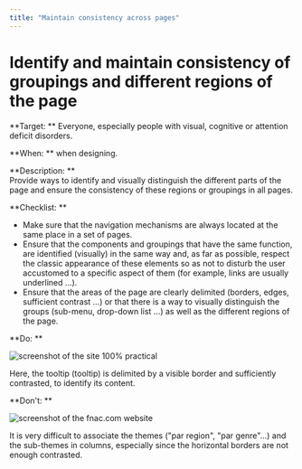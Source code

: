 ```yaml
---
title: "Maintain consistency across pages"
---
```


# Identify and maintain consistency of groupings and different regions of the page

**Target: ** Everyone, especially people with visual, cognitive or attention deficit disorders.

**When: ** when designing.

**Description: **  
Provide ways to identify and visually distinguish the different parts of the page and ensure the consistency of these regions or groupings in all pages.

**Checklist: **

- Make sure that the navigation mechanisms are always located at the same place in a set of pages.
- Ensure that the components and groupings that have the same function, are identified (visually) in the same way and, as far as possible, respect the classic appearance of these elements so as not to disturb the user accustomed to a specific aspect of them (for example, links are usually underlined ...).
- Ensure that the areas of the page are clearly delimited (borders, edges, sufficient contrast ...) or that there is a way to visually distinguish the groups (sub-menu, drop-down list ...) as well as the different regions of the page.

**Do: **

![screenshot of the site 100% practical](images/groupement.jpg)

Here, the tooltip (tooltip) is delimited by a visible border and sufficiently contrasted, to identify its content.

**Don't: **

![screenshot of the fnac.com website](images/groupement2.jpg)

It is very difficult to associate the themes ("par region", "par genre"...) and the sub-themes in columns, especially since the horizontal borders are not enough contrasted.
